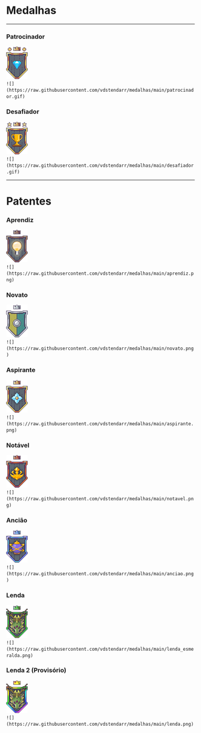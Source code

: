 # Medalhas
---
### Patrocinador

![](https://raw.githubusercontent.com/vdstendarr/medalhas/main/patrocinador.gif)\
`![](https://raw.githubusercontent.com/vdstendarr/medalhas/main/patrocinador.gif)`

### Desafiador

![](https://raw.githubusercontent.com/vdstendarr/medalhas/main/desafiador.gif)\
`![](https://raw.githubusercontent.com/vdstendarr/medalhas/main/desafiador.gif)`

---
# Patentes

### Aprendiz

![](https://raw.githubusercontent.com/vdstendarr/medalhas/main/aprendiz.png)\
`![](https://raw.githubusercontent.com/vdstendarr/medalhas/main/aprendiz.png)`

### Novato

![](https://raw.githubusercontent.com/vdstendarr/medalhas/main/novato.png)\
`![](https://raw.githubusercontent.com/vdstendarr/medalhas/main/novato.png)`

### Aspirante

![](https://raw.githubusercontent.com/vdstendarr/medalhas/main/aspirante.png)\
`![](https://raw.githubusercontent.com/vdstendarr/medalhas/main/aspirante.png)`

### Notável

![](https://raw.githubusercontent.com/vdstendarr/medalhas/main/notavel.png)\
`![](https://raw.githubusercontent.com/vdstendarr/medalhas/main/notavel.png)`

### Ancião

![](https://raw.githubusercontent.com/vdstendarr/medalhas/main/anciao.png)\
`![](https://raw.githubusercontent.com/vdstendarr/medalhas/main/anciao.png)`

### Lenda

![](https://raw.githubusercontent.com/vdstendarr/medalhas/main/lenda_esmeralda.png)\
`![](https://raw.githubusercontent.com/vdstendarr/medalhas/main/lenda_esmeralda.png)`

### Lenda 2 (Provisório)

![](https://raw.githubusercontent.com/vdstendarr/medalhas/main/lenda.png)\
`![](https://raw.githubusercontent.com/vdstendarr/medalhas/main/lenda.png)`
